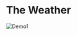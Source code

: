 # The Weather


![Demo1](https://user-images.githubusercontent.com/74094829/188419351-8c56316c-e5be-42dd-a730-bf1e823432f5.png)
